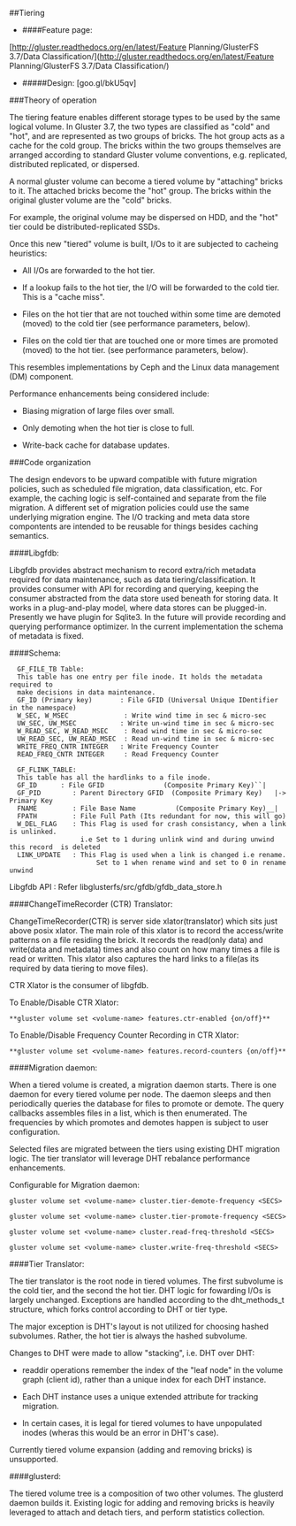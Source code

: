 ##Tiering 

* ####Feature page:

[http://gluster.readthedocs.org/en/latest/Feature Planning/GlusterFS 3.7/Data Classification/](http://gluster.readthedocs.org/en/latest/Feature Planning/GlusterFS 3.7/Data Classification/)

* #####Design: [goo.gl/bkU5qv]

###Theory of operation


The tiering feature enables different storage types to be used by the same
logical volume. In Gluster 3.7, the two types are classified as "cold" and
"hot", and are represented as two groups of bricks. The hot group acts as
a cache for the cold group. The bricks within the two groups themselves are
arranged according to standard Gluster volume conventions, e.g. replicated,
distributed replicated, or dispersed.

A normal gluster volume can become a tiered volume by "attaching" bricks
to it. The attached bricks become the "hot" group. The bricks within the
original gluster volume are the "cold" bricks.

For example, the original volume may be dispersed on HDD, and the "hot"
tier could be distributed-replicated SSDs.

Once this new "tiered" volume is built, I/Os to it are subjected to cacheing
heuristics:

* All I/Os are forwarded to the hot tier.

* If a lookup fails to the hot tier, the I/O will be forwarded to the cold
tier. This is a "cache miss".

* Files on the hot tier that are not touched within some time are demoted
(moved) to the cold tier (see performance parameters, below).

* Files on the cold tier that are touched one or more times are promoted
(moved) to the hot tier. (see performance parameters, below).

This resembles implementations by Ceph and the Linux data management (DM)
component.

Performance enhancements being considered include:

* Biasing migration of large files over small.

* Only demoting when the hot tier is close to full.

* Write-back cache for database updates.

###Code organization

The design endevors to be upward compatible with future migration policies,
such as scheduled file migration, data classification, etc. For example,
the caching logic is self-contained and separate from the file migration. A
different set of migration policies could use the same underlying migration
engine. The I/O tracking and meta data store compontents are intended to be
reusable for things besides caching semantics.

####Libgfdb:

Libgfdb provides abstract mechanism to record extra/rich metadata
required for data maintenance, such as data tiering/classification.
It provides consumer with API for recording and querying, keeping
the consumer abstracted from the data store used beneath for storing data.
It works in a plug-and-play model, where data stores can be plugged-in.
Presently we have plugin for Sqlite3. In the future will provide recording
and querying performance optimizer. In the current implementation the schema
of metadata is fixed.

####Schema:

      GF_FILE_TB Table:
      This table has one entry per file inode. It holds the metadata required to
      make decisions in data maintenance.
      GF_ID (Primary key)	    : File GFID (Universal Unique IDentifier in the namespace)
      W_SEC, W_MSEC 		     : Write wind time in sec & micro-sec
      UW_SEC, UW_MSEC		    : Write un-wind time in sec & micro-sec
      W_READ_SEC, W_READ_MSEC    : Read wind time in sec & micro-sec
      UW_READ_SEC, UW_READ_MSEC  : Read un-wind time in sec & micro-sec
      WRITE_FREQ_CNTR INTEGER	: Write Frequency Counter
      READ_FREQ_CNTR INTEGER	 : Read Frequency Counter

      GF_FLINK_TABLE:
      This table has all the hardlinks to a file inode.
      GF_ID		 : File GFID               (Composite Primary Key)``|
      GF_PID		: Parent Directory GFID  (Composite Primary Key)   |-> Primary Key
      FNAME 		: File Base Name          (Composite Primary Key)__|
      FPATH 		: File Full Path (Its redundant for now, this will go)
      W_DEL_FLAG    : This Flag is used for crash consistancy, when a link is unlinked.
                  	  i.e Set to 1 during unlink wind and during unwind this record  is deleted
      LINK_UPDATE   : This Flag is used when a link is changed i.e rename.
                          Set to 1 when rename wind and set to 0 in rename unwind

Libgfdb API :
Refer libglusterfs/src/gfdb/gfdb_data_store.h

####ChangeTimeRecorder (CTR) Translator:

ChangeTimeRecorder(CTR) is server side xlator(translator) which sits
just above posix xlator. The main role of this xlator is to record the
access/write patterns on a file residing the brick. It records the
read(only data) and write(data and metadata) times and also count on
how many times a file is read or written. This xlator also captures
the hard links to a file(as its required by data tiering to move
files).

CTR Xlator is the consumer of libgfdb.

To Enable/Disable CTR Xlator:

    **gluster volume set <volume-name> features.ctr-enabled {on/off}**

To Enable/Disable Frequency Counter Recording in CTR Xlator:

    **gluster volume set <volume-name> features.record-counters {on/off}**


####Migration daemon:

When a tiered volume is created, a migration daemon starts. There is one daemon
for every tiered volume per node. The daemon sleeps and then periodically
queries the database for files to promote or demote. The query callbacks
assembles files in a list, which is then enumerated. The frequencies by
which promotes and demotes happen is subject to user configuration.

Selected files are migrated between the tiers using existing DHT migration
logic. The tier translator will leverage DHT rebalance performance
enhancements.

Configurable for Migration daemon:

    gluster volume set <volume-name> cluster.tier-demote-frequency <SECS>
  
    gluster volume set <volume-name> cluster.tier-promote-frequency <SECS>
    
    gluster volume set <volume-name> cluster.read-freq-threshold <SECS>

    gluster volume set <volume-name> cluster.write-freq-threshold <SECS>


####Tier Translator:

The tier translator is the root node in tiered volumes. The first subvolume
is the cold tier, and the second the hot tier. DHT logic for fowarding I/Os
is largely unchanged. Exceptions are handled according to the dht_methods_t
structure, which forks control according to DHT or tier type.

The major exception is DHT's layout is not utilized for choosing hashed
subvolumes. Rather, the hot tier is always the hashed subvolume.

Changes to DHT were made to allow "stacking", i.e. DHT over DHT:

* readdir operations remember the index of the "leaf node" in the volume graph
(client id), rather than a unique index for each DHT instance.

* Each DHT instance uses a unique extended attribute for tracking migration.

* In certain cases, it is legal for tiered volumes to have unpopulated inodes
(wheras this would be an error in DHT's case).

Currently tiered volume expansion (adding and removing bricks) is unsupported.

####glusterd:

The tiered volume tree is a composition of two other volumes. The glusterd
daemon builds it. Existing logic for adding and removing bricks is heavily
leveraged to attach and detach tiers, and perform statistics collection.
